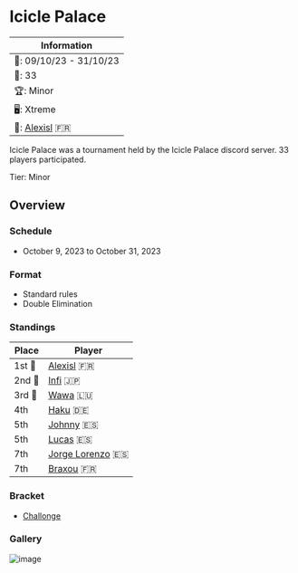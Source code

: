 # Icicle Palace

|Information|
|-|
|:calendar:: 09/10/23 - 31/10/23|
|:busts_in_silhouette:: 33|
|:trophy:: Minor|
|:desktop_computer:: Xtreme|
|:1st_place_medal:: [Alexisl](../../players/french/alexisl.md) :fr:|

Icicle Palace was a tournament held by the Icicle Palace discord server.
33 players participated.

Tier: Minor

## Overview

### Schedule 
- October 9, 2023 to October 31, 2023

### Format
- Standard rules
- Double Elimination

### Standings

|Place|Player|
|-|-|
|1st :1st_place_medal:|[Alexisl](../../players/french/alexisl.md) :fr:|
|2nd :2nd_place_medal:|[Infi](../../players/japanese/infi.md) :jp:|
|3rd :3rd_place_medal:|[Wawa](../../players/luxembourger/wawa.md) :luxembourg:|
|4th|[Haku](../../players/german/haku.md) :de:|
|5th|[Johnny](../../players/spanish/johnny.md) :es:|
|5th|[Lucas](../../players/spanish/lucas.md) :es:|
|7th|[Jorge Lorenzo](../../players/spanish/jorge.md) :es:|
|7th|[Braxou](../../players/french/braxou.md) :fr:|

### Bracket
- [Challonge](https://challonge.com/frxv5jjo)

### Gallery

![image](https://github.com/inabikarilibrary/inalib/assets/110833255/e0ec6c4c-f16a-40e7-89b7-76782b3ddf5d)
